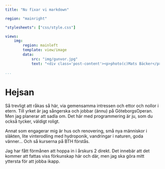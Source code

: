 ```yaml
---
title: "Nu fixar vi markdown"

region: "mainright"

"stylesheets": ["css/style.css"]

views:
    img:
        region: mainleft
        template: view/image
        data:
            src: "img/gunvor.jpg"
            text: "<div class='post-content'><p>photo(c)Mats Bäcker</p></div>"

...
```


Hejsan
=========================

Så trevligt att råkas så här, via gemensamma intressen och ettor och nollor i etern.
Till yrket är jag sångerska och jobbar (ännu) på GöteborgsOperan. Men jag planerar att sadla om. Det här med programmering är ju, som du också tycker, väldigt roligt.

Annat som engagerar mig är hus och renovering, små nya människor i släkten, lite vinterodling med hydroponik, vandringar i naturen, goda vänner... Och så kurserna på BTH förstås.

Jag har fått förmånen att hoppa in i årskurs 2 direkt. Det innebär att det kommer att fattas viss förkunskap här och där, men jag ska göra mitt yttersta för att jobba ikapp.
